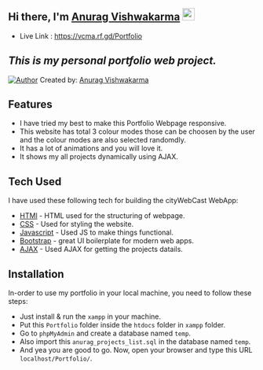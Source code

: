 ## Hi there, I'm [Anurag Vishwakarma](https://vcma.rf.gd/Portfolio/) <img src="https://media.giphy.com/media/hvRJCLFzcasrR4ia7z/giphy.gif" height="25px">


- Live Link : https://vcma.rf.gd/Portfolio

## _This is my personal portfolio web project._

[![Author](https://ashstudy.000webhostapp.com/anurag/Assets/icons/faviconA.ico)](https://vcma.rf.gd/Portfolio) Created by: [Anurag Vishwakarma](https://github.com/vishanurag)



## Features

- I have tried my best to make this Portfolio Webpage responsive.
- This website has total 3 colour modes those can be choosen by the user and the colour modes are also selected randomdly.
- It has a lot of animations and you will love it.
- It shows my all projects dynamically using AJAX.

## Tech Used

I have used these following tech for building the cityWebCast WebApp:

- [HTMl]() - HTML used for the structuring of webpage.
- [CSS]() - Used for styling the website.
- [Javascript]() - Used JS to make things functional.
- [Bootstrap]() - great UI boilerplate for modern web apps.
- [AJAX]() - Used AJAX for getting the projects datails.



## Installation
In-order to use my portfolio in your local machine, you need to follow these steps:

- Just install & run the `xampp` in your machine.
- Put this `Portfolio` folder inside the `htdocs` folder in `xampp` folder.
- Go to `phpMyAdmin` and create a database named `temp`.
- Also import this `anurag_projects_list.sql` in the database named `temp`.
- And yea you are good to go. Now, open your browser and type this URL `localhost/Portfolio/`.  